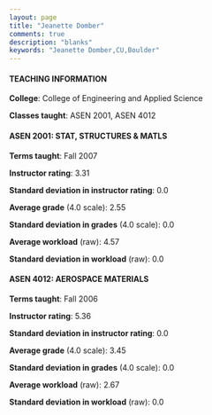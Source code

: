 ```yaml
---
layout: page
title: "Jeanette Domber" 
comments: true
description: "blanks"
keywords: "Jeanette Domber,CU,Boulder"
---
```

<head>
<script src="https://ajax.googleapis.com/ajax/libs/jquery/2.1.3/jquery.min.js"></script>
<script src="https://dl.dropboxusercontent.com/s/pc42nxpaw1ea4o9/highcharts.js?dl=0"></script>
<!-- <script src="../assets/js/highcharts.js"></script> -->
<style type="text/css">@font-face {
	font-family: "Bebas Neue";
	src: url(https://www.filehosting.org/file/details/544349/BebasNeue Regular.otf) format("opentype");
	}
	h1.Bebas { 
		font-family: "Bebas Neue", Verdana, Tahoma;
	}
</style>
</head>
	   
#### TEACHING INFORMATION

**College**: College of Engineering and Applied Science

**Classes taught**: ASEN 2001, ASEN 4012

#### ASEN 2001: STAT, STRUCTURES & MATLS

**Terms taught**: Fall 2007

**Instructor rating**: 3.31

**Standard deviation in instructor rating**: 0.0

**Average grade** (4.0 scale): 2.55

**Standard deviation in grades** (4.0 scale): 0.0

**Average workload** (raw): 4.57

**Standard deviation in workload** (raw): 0.0

#### ASEN 4012: AEROSPACE MATERIALS

**Terms taught**: Fall 2006

**Instructor rating**: 5.36

**Standard deviation in instructor rating**: 0.0

**Average grade** (4.0 scale): 3.45

**Standard deviation in grades** (4.0 scale): 0.0

**Average workload** (raw): 2.67

**Standard deviation in workload** (raw): 0.0


